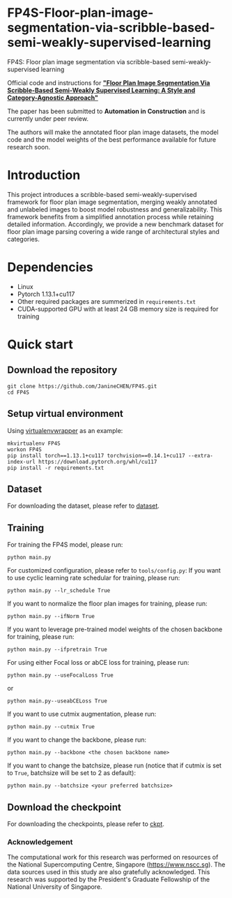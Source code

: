# FP4S-Floor-plan-image-segmentation-via-scribble-based-semi-weakly-supervised-learning
FP4S: Floor plan image segmentation via scribble-based semi-weakly-supervised learning

Official code and instructions for [**"Floor Plan Image Segmentation Via Scribble-Based Semi-Weakly Supervised Learning: A Style and Category-Agnostic Approach"**](https://papers.ssrn.com/sol3/papers.cfm?abstract_id=4727643)

The paper has been submitted to **Automation in Construction** and is currently under peer review.

The authors will make the annotated floor plan image datasets, the model code and the model weights of the best performance available for future research soon.

# Introduction
This project introduces a scribble-based semi-weakly-supervised framework for floor plan image segmentation, merging weakly annotated and unlabeled images to boost model robustness and generalizability. This framework benefits from a simplified annotation process while retaining detailed information. Accordingly, we provide a new benchmark dataset for floor plan image parsing covering a wide range of architectural styles and categories.

# Dependencies
- Linux
- Pytorch 1.13.1+cu117
- Other required packages are summerized in `requirements.txt`
- CUDA-supported GPU with at least 24 GB memory size is required for training

# Quick start
## Download the repository
```
git clone https://github.com/JanineCHEN/FP4S.git
cd FP4S
```
## Setup virtual environment
Using [virtualenvwrapper](https://virtualenvwrapper.readthedocs.io/en/latest/index.html) as an example:
```
mkvirtualenv FP4S
workon FP4S
pip install torch==1.13.1+cu117 torchvision==0.14.1+cu117 --extra-index-url https://download.pytorch.org/whl/cu117
pip install -r requirements.txt
```
## Dataset
For downloading the dataset, please refer to <a href="https://github.com/JanineCHEN/FP4S/tree/main/dataset">dataset</a>.


## Training
For training the FP4S model, please run:
```
python main.py
```
For customized configuration, please refer to `tools/config.py`:
If you want to use cyclic learning rate schedular for training, please run:
```
python main.py --lr_schedule True
```
If you want to normalize the floor plan images for training, please run:
```
python main.py --ifNorm True
```
If you want to leverage pre-trained model weights of the chosen backbone for training, please run:
```
python main.py --ifpretrain True
```
For using either Focal loss or abCE loss for training, please run:
```
python main.py --useFocalLoss True
```
or
```
python main.py--useabCELoss True
```

If you want to use cutmix augmentation, please run:
```
python main.py --cutmix True
```
If you want to change the backbone, please run:
```
python main.py --backbone <the chosen backbone name>
```
If you want to change the batchsize, please run (notice that if cutmix is set to `True`, batchsize will be set to 2 as default):
```
python main.py --batchsize <your preferred batchsize>
```

## Download the checkpoint
For downloading the checkpoints, please refer to <a href="https://github.com/JanineCHEN/FP4S/tree/main/ckpt">ckpt</a>.

### Acknowledgement
The computational work for this research was performed on resources of the National Supercomputing Centre, Singapore (https://www.nscc.sg). The data sources used in this study are also gratefully acknowledged. This research was supported by the President's Graduate Fellowship of the National University of Singapore.
